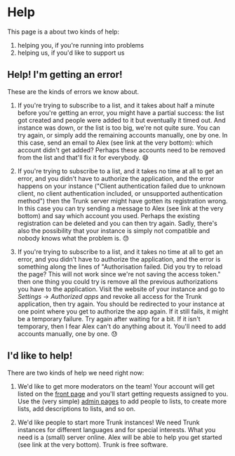 # Help

This page is a about two kinds of help:

1. helping you, if you're running into problems
2. helping us, if you'd like to support us

## Help! I'm getting an error!

These are the kinds of errors we know about.

1. If you're trying to subscribe to a list, and it takes about half a minute before you're getting an error, you might have a partial success: the list got created and people were added to it but eventually it timed out. And instance was down, or the list is too big, we're not quite sure. You can try again, or simply add the remaining accounts manually, one by one. In this case, send an email to Alex (see link at the very bottom): which account didn't get added? Perhaps these accounts need to be removed from the list and that'll fix it for everybody. 😅

2. If you're trying to subscribe to a list, and it takes no time at all to get an error, and you didn't have to authorize the application, and the error happens on your instance ("Client authentication failed due to unknown client, no client authentication included, or unsupported authentication method") then the Trunk server might have gotten its registration wrong. In this case you can try sending a message to Alex (see link at the very bottom) and say which account you used. Perhaps the existing registration can be deleted and you can then try again. Sadly, there's also the possibility that your instance is simply not compatible and nobody knows what the problem is. 😓

3. If you're trying to subscribe to a list, and it takes no time at all to get an error, and you didn't have to authorize the application, and the error is something along the lines of "Authorisation failed. Did you try to reload the page? This will not work since we're not saving the access token." then one thing you could try is remove all the previous authorizations you have to the application. Visit the website of your instance and go to *Settings* → *Authorized apps* and revoke all access for the Trunk application, then try again. You should be redirected to your instance at one point where you get to authorize the app again. If it still fails, it might be a temporary failure. Try again after waiting for a bit. If it isn't temporary, then I fear Alex can't do anything about it. You'll need to add accounts manually, one by one. 😓

## I'd like to help!

There are two kinds of help we need right now:

1. We'd like to get more moderators on the team! Your account will get listed on the [front page](https://communitywiki.org/trunk) and you'll start getting requests assigned to you. Use the (very simple) [admin pages](https://communitywiki.org/trunk/admin) to add people to lists, to create more lists, add descriptions to lists, and so on.

2. We'd like people to start more Trunk instances! We need Trunk instances for different languages and for special interests. What you need is a (small) server online. Alex will be able to help you get started (see link at the very bottom). Trunk is free software.
